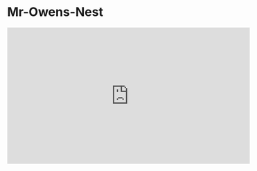 # Mr-Owens-Nest

<iframe width="560" height="315" src="https://www.youtube.com/embed/lMqbjexyqQA" title="YouTube video player" frameborder="0" allow="accelerometer; autoplay; clipboard-write; encrypted-media; gyroscope; picture-in-picture" allowfullscreen></iframe>
